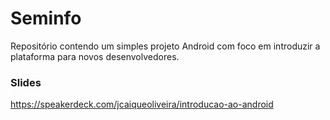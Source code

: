 # Seminfo

Repositório contendo um simples projeto Android com foco em introduzir a plataforma para novos desenvolvedores.

### Slides
https://speakerdeck.com/jcaiqueoliveira/introducao-ao-android
